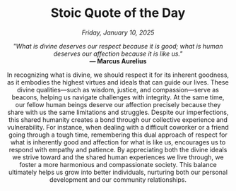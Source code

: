 <h1 align="center">Stoic Quote of the Day</h1>
<p align="center"><em>Friday, January 10, 2025</em></p>
<p align="center">
    <em>"What is divine deserves our respect because it is good; what is human deserves our affection because it is like us."</em><br>
    <strong>— Marcus Aurelius</strong>
</p>

<p align="center" style="max-width:600px;margin:0 auto;">
    In recognizing what is divine, we should respect it for its inherent goodness, as it embodies the highest virtues and ideals that can guide our lives. These divine qualities—such as wisdom, justice, and compassion—serve as beacons, helping us navigate challenges with integrity. At the same time, our fellow human beings deserve our affection precisely because they share with us the same limitations and struggles. Despite our imperfections, this shared humanity creates a bond through our collective experience and vulnerability. For instance, when dealing with a difficult coworker or a friend going through a tough time, remembering this dual approach of respect for what is inherently good and affection for what is like us, encourages us to respond with empathy and patience. By appreciating both the divine ideals we strive toward and the shared human experiences we live through, we foster a more harmonious and compassionate society. This balance ultimately helps us grow into better individuals, nurturing both our personal development and our community relationships.
</p>
